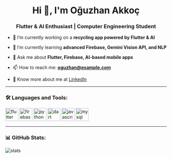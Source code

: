 <h1 align="center">Hi 👋, I'm Oğuzhan Akkoç</h1>
<h3 align="center">Flutter & AI Enthusiast | Computer Engineering Student</h3>

- 🔭 I’m currently working on a **recycling app powered by Flutter & AI**

- 🌱 I’m currently learning **advanced Firebase, Gemini Vision API, and NLP**

- 💬 Ask me about **Flutter, Firebase, AI-based mobile apps**

- 📫 How to reach me: **oguzhan@example.com**

- 📄 Know more about me at [LinkedIn](https://linkedin.com/in/oguzhanakkoc)

---

### 🛠️ Languages and Tools:
<p align="left">
  <img src="https://cdn.jsdelivr.net/gh/devicons/devicon/icons/flutter/flutter-original.svg" alt="flutter" width="40" height="40"/>
  <img src="https://cdn.jsdelivr.net/gh/devicons/devicon/icons/firebase/firebase-plain.svg" alt="firebase" width="40" height="40"/>
  <img src="https://cdn.jsdelivr.net/gh/devicons/devicon/icons/python/python-original.svg" alt="python" width="40" height="40"/>
  <img src="https://cdn.jsdelivr.net/gh/devicons/devicon/icons/dart/dart-original.svg" alt="dart" width="40" height="40"/>
  <img src="https://cdn.jsdelivr.net/gh/devicons/devicon/icons/javascript/javascript-original.svg" alt="javascript" width="40" height="40"/>
  <img src="https://cdn.jsdelivr.net/gh/devicons/devicon/icons/mysql/mysql-original.svg" alt="mysql" width="40" height="40"/>
</p>

---

### 📊 GitHub Stats:
<p align="left">
  <img src="https://github-readme-stats.vercel.app/api?username=oguzhanakkoc&show_icons=true&theme=radical" alt="stats"/>
</p>
